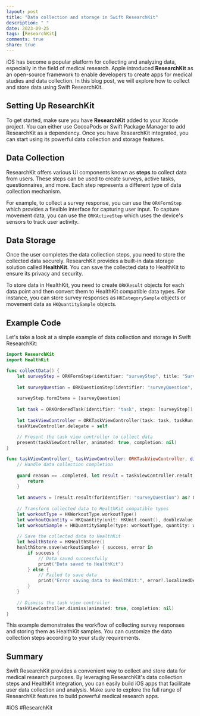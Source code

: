 ```yaml
---
layout: post
title: "Data collection and storage in Swift ResearchKit"
description: " "
date: 2023-09-25
tags: [ResearchKit]
comments: true
share: true
---
```


iOS has become a popular platform for collecting and analyzing data, especially in the field of medical research. Apple introduced **ResearchKit** as an open-source framework to enable developers to create apps for medical studies and data collection. In this blog post, we will explore how to collect and store data using Swift ResearchKit.

## Setting Up ResearchKit

To get started, make sure you have **ResearchKit** added to your Xcode project. You can either use CocoaPods or Swift Package Manager to add ResearchKit as a dependency. Once you have ResearchKit integrated, you can start using its powerful data collection and storage features.

## Data Collection

ResearchKit offers various UI components known as **steps** to collect data from users. These steps can be used to create surveys, active tasks, questionnaires, and more. Each step represents a different type of data collection mechanism.

For example, to collect a survey response, you can use the `ORKFormStep` which provides a flexible interface for capturing user input. To capture movement data, you can use the `ORKActiveStep` which uses the device's sensors to track user activity.

## Data Storage

Once the user completes the data collection steps, you need to store the collected data securely. ResearchKit provides a built-in data storage solution called **HealthKit**. You can save the collected data to HealthKit to ensure its privacy and security.

To store data in HealthKit, you need to create `ORKResult` objects for each data point and then convert them to HealthKit compatible data types. For instance, you can store survey responses as `HKCategorySample` objects or movement data as `HKQuantitySample` objects.

## Example Code

Let's take a look at a simple example of data collection and storage in Swift ResearchKit:

```swift
import ResearchKit
import HealthKit

func collectData() {
    let surveyStep = ORKFormStep(identifier: "surveyStep", title: "Survey", text: "Please answer the following questions:")
    
    let surveyQuestion = ORKQuestionStep(identifier: "surveyQuestion", title: "Do you exercise regularly?", answer: ORKAnswerFormat.booleanAnswerFormat())
    
    surveyStep.formItems = [surveyQuestion]
    
    let task = ORKOrderedTask(identifier: "task", steps: [surveyStep])
    
    let taskViewController = ORKTaskViewController(task: task, taskRun: nil)
    taskViewController.delegate = self
    
    // Present the task view controller to collect data
    present(taskViewController, animated: true, completion: nil)
}

func taskViewController(_ taskViewController: ORKTaskViewController, didFinishWith reason: ORKTaskViewControllerFinishReason, error: Error?) {
    // Handle data collection completion
    
    guard reason == .completed, let result = taskViewController.result else {
        return
    }
    
    let answers = (result.result(forIdentifier: "surveyQuestion") as? ORKBooleanQuestionResult)?.booleanAnswer ?? false
    
    // Transform collected data to HealthKit compatible types
    let workoutType = HKWorkoutType.workoutType()
    let workoutQuantity = HKQuantity(unit: HKUnit.count(), doubleValue: answers ? 1.0 : 0.0)
    let workoutSample = HKQuantitySample(type: workoutType, quantity: workoutQuantity, start: Date(), end: Date())
    
    // Save the collected data to HealthKit
    let healthStore = HKHealthStore()
    healthStore.save(workoutSample) { success, error in
        if success {
            // Data saved successfully
            print("Data saved to HealthKit")
        } else {
            // Failed to save data
            print("Error saving data to HealthKit:", error?.localizedDescription ?? "")
        }
    }
    
    // Dismiss the task view controller
    taskViewController.dismiss(animated: true, completion: nil)
}
```

This example demonstrates the workflow of collecting survey responses and storing them as HealthKit samples. You can customize the data collection steps according to your study requirements.

## Summary

Swift ResearchKit provides a convenient way to collect and store data for medical research purposes. By leveraging ResearchKit's data collection steps and HealthKit integration, you can easily build iOS apps that facilitate user data collection and analysis. Make sure to explore the full range of ResearchKit features to build powerful medical research apps.

#iOS #ResearchKit